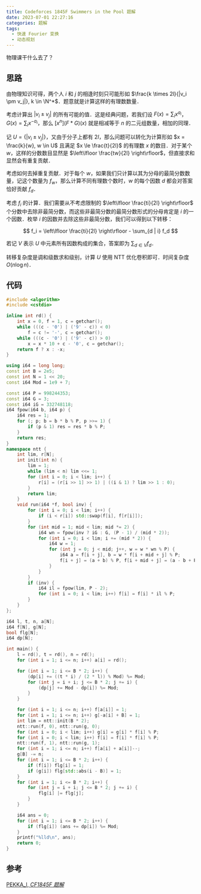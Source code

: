 ```yaml
---
title: Codeforces 1845F Swimmers in the Pool 题解
date: 2023-07-01 22:27:16
categories: 题解
tags:
  - 快速 Fourier 变换
  - 动态规划
---
```


物理课干什么去了？

<!-- more -->

## 思路

由物理知识可得，两个人 $i$ 和 $j$ 的相逢时刻只可能形如 $\frac{k \times 2l}{|v_i \pm v_j|}, k \in \N^*$．题意就是计算这样的有理数数量．

考虑计算出 $|v_i \pm v_j|$ 的所有可能的值．这是经典问题，若我们设 $F(x) = \sum_i x^{a_i}$，$G(x) = \sum_i x^{-a_i}$，那么 $[x^n](F * G)(x)$ 就是相减等于 $n$ 的二元组数量，相加的同理．

记 $U = \{|v_i \pm v_j|\}$，又由于分子上都有 $2l$，那么问题可以转化为计算形如 $x = \frac{k}{w}, w \in U$ 且满足 $x \le \frac{t}{2l}$ 的有理数 $x$ 的数目．对于某个 $w$，这样的分数数目显然是 $\left\lfloor \frac{tw}{2l} \right\rfloor$，但直接求和显然会有重复贡献．

考虑如何去掉重复贡献．对于每个 $w$，如果我们只计算以其为分母的最简分数数量，记这个数量为 $f_w$，那么计算不同有理数个数时，$w$ 的每个因数 $d$ 都会对答案恰好贡献 $f_d$．

考虑 $f_i$ 的计算．我们需要从不考虑限制的 $\left\lfloor \frac{ti}{2l} \right\rfloor$ 个分数中去除非最简分数，而这些非最简分数的最简分数形式的分母肯定是 $i$ 的一个因数．枚举 $i$ 的因数并去除这些非最简分数，我们可以得到以下转移：

$$
f_i = \left\lfloor \frac{ti}{2l} \right\rfloor - \sum_{d | i} f_d
$$

若记 $V$ 表示 $U$ 中元素所有因数构成的集合，答案即为 $\sum_{d \in V} f_d$．

转移复杂度是调和级数求和级别，计算 $U$ 使用 NTT 优化卷积即可．时间复杂度 $O(n \log n)$．

## 代码

```cpp
#include <algorithm>
#include <cstdio>

inline int rd() {
	int x = 0, f = 1, c = getchar();
	while (((c - '0') | ('9' - c)) < 0)
		f = c != '-', c = getchar();
	while (((c - '0') | ('9' - c)) > 0)
		x = x * 10 + c - '0', c = getchar();
	return f ? x : -x;
}

using i64 = long long;
const int B = 2e5;
const int N = 1 << 20;
const i64 Mod = 1e9 + 7;

const i64 P = 998244353;
const i64 G = 3;
const i64 iG = 332748118;
i64 fpow(i64 b, i64 p) {
	i64 res = 1;
	for (; p; b = b * b % P, p >>= 1) {
		if (p & 1) res = res * b % P;
	}
	return res;
}
namespace ntt {
	int lim, r[N];
	int init(int n) {
		lim = 1;
		while (lim < n) lim <<= 1;
		for (int i = 0; i < lim; i++) {
			r[i] = (r[i >> 1] >> 1) | ((i & 1) ? lim >> 1 : 0);
		}
		return lim;
	}
	void run(i64 *f, bool inv) {
		for (int i = 0; i < lim; i++) {
			if (i < r[i]) std::swap(f[i], f[r[i]]);
		}
		for (int mid = 1; mid < lim; mid *= 2) {
			i64 wn = fpow(inv ? iG : G, (P - 1) / (mid * 2));
			for (int i = 0; i < lim; i += (mid * 2)) {
				i64 w = 1;
				for (int j = 0; j < mid; j++, w = w * wn % P) {
					i64 a = f[i + j], b = w * f[i + mid + j] % P;
					f[i + j] = (a + b) % P, f[i + mid + j] = (a - b + P) % P;
				}
			}
		}
		if (inv) {
			i64 il = fpow(lim, P - 2);
			for (int i = 0; i < lim; i++) f[i] = f[i] * il % P;
		}
	}
};

i64 l, t, n, a[N];
i64 f[N], g[N];
bool flg[N];
i64 dp[N];

int main() {
	l = rd(), t = rd(), n = rd();
	for (int i = 1; i <= n; i++) a[i] = rd();

	for (int i = 1; i <= B * 2; i++) {
		(dp[i] += ((t * i) / (2 * l)) % Mod) %= Mod;
		for (int j = i + i; j <= B * 2; j += i) {
			(dp[j] += Mod - dp[i]) %= Mod;
		}
	}

	for (int i = 1; i <= n; i++) f[a[i]] = 1;
	for (int i = 1; i <= n; i++) g[-a[i] + B] = 1;
	int lim = ntt::init(B * 2);
	ntt::run(f, 0), ntt::run(g, 0);
	for (int i = 0; i < lim; i++) g[i] = g[i] * f[i] % P;
	for (int i = 0; i < lim; i++) f[i] = f[i] * f[i] % P;
	ntt::run(f, 1), ntt::run(g, 1);
	for (int i = 1; i <= n; i++) f[a[i] + a[i]]--;
	g[B] -= n;
	for (int i = 1; i <= B * 2; i++) {
		if (f[i]) flg[i] = 1;
		if (g[i]) flg[std::abs(i - B)] = 1;
	}
	for (int i = 1; i <= B * 2; i++) {
		for (int j = i + i; j <= B * 2; j += i) {
			flg[i] |= flg[j];
		}
	}

	i64 ans = 0;
	for (int i = 1; i <= B * 2; i++) {
		if (flg[i]) (ans += dp[i]) %= Mod;
	}
	printf("%lld\n", ans);
	return 0;
}
```

## 参考

[PEKKA_l, _CF1845F 题解_](https://www.luogu.com.cn/blog/PEKKA-l-2021/solution-cf1845f)

